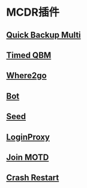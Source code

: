 # MCDR插件
## [Quick Backup Multi](https://mcdreforged.com/zh-CN/plugin/quick_backup_multi)  
## [Timed QBM](https://mcdreforged.com/zh-CN/plugin/timed_quick_backup_multi)  
## [Where2go](https://mcdreforged.com/zh-CN/plugin/where2go)  
## [Bot](https://mcdreforged.com/zh-CN/plugin/bot)   
## [Seed](https://mcdreforged.com/zh-CN/plugin/seed)  
## [LoginProxy](https://mcdreforged.com/zh-CN/plugin/loginproxy)  
## [Join MOTD](https://mcdreforged.com/zh-CN/plugin/join_motd)  
## [Crash Restart](https://mcdreforged.com/zh-CN/plugin/crash_restart)   
  
  
 
  
  
  
  
